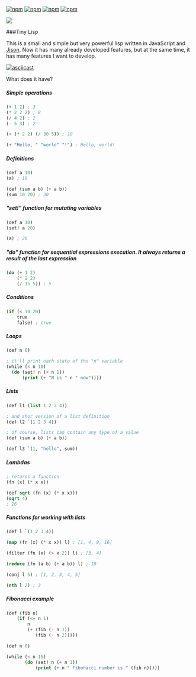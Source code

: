 [![npm](https://img.shields.io/npm/v/tiny-lisp.svg)]()
[![npm](https://img.shields.io/npm/dm/tiny-lisp.svg)]()
[![npm](https://img.shields.io/npm/dt/tiny-lisp.svg)]()
[![npm](https://img.shields.io/npm/l/tiny-lisp.svg)]()

![](https://raw.githubusercontent.com/daynin/scheme-js/master/tiny-lisp-logo.png)

###Tiny Lisp

This is a small and simple but very powerful lisp written in JavaScript and [Jison](http://zaa.ch/jison/). Now it has many already developed features, but at the same time, it has many features I want to develop.

[![asciicast](https://asciinema.org/a/d7j80vqtt9xcq5pijc3l4u59o.png)](https://asciinema.org/a/d7j80vqtt9xcq5pijc3l4u59o)

What does it have?

##### Simple operations

```lisp
(+ 1 2) ; 3
(* 2 2 2) ; 8
(/ 4 2) ; 2
(- 5 3) ; 2

(+ (* 2 2) (/ 30 5)) ; 10

(+ "Hello, " "world" "!") ; Hello, world!
```

##### Definitions

```lisp
(def a 10)
(a) ; 10

(def (sum a b) (+ a b))
(sum 10 20) ; 30
```

##### "set!" function for mutating variables

```lisp
(def a 10)
(set! a 20)

(a) ; 20
```

##### "do" function for sequential expressions execution. It always returns a result of the last expression

```lisp
(do (+ 1 2)
    (* 2 2)
    (/ 15 5)) ; 5
```

##### Conditions

```lisp
(if (< 10 20)
    true
    false) ; true
```
##### Loops

```lisp
(def n 0)

; it'll print each state of the "n" variable
(while (< n 10)
  (do (set! n (+ n 1))
      (print (+ "N is " n " now"))))
```

##### Lists

```lisp
(def l1 (list 1 2 3 4))

; and shor version of a list definition
(def l2 `(1 2 3 4))

; of course, lists can contain any type of a value
(def (sum a b) (+ a b))

(def l3 `(1, "hello", sum))
```

##### Lambdas

```lisp
; returns a function
(fn (x) (* x x)) 

(def sqrt (fn (x) (* x x)))
(sqrt 4)
; 16
```

##### Functions for working with lists

```lisp
(def l `(1 2 3 4))

(map (fn (x) (* x x)) l) ; [1, 4, 9, 16]

(filter (fn (x) (> x 2)) l) ; [3, 4]

(reduce (fn (a b) (+ a b)) l) ; 10

(conj l 5) ; [1, 2, 3, 4, 5]

(nth l 2) ; 3
```

##### Fibonacci example

```lisp
(def (fib n)
    (if (<= n 1)
        n
        (+ (fib (- n 1))
           (fib (- n 2)))))

(def n 0)

(while (< n 15)
       (do (set! n (+ n 1))
           (print (+ n " Fibonacci number is " (fib n)))))

```
